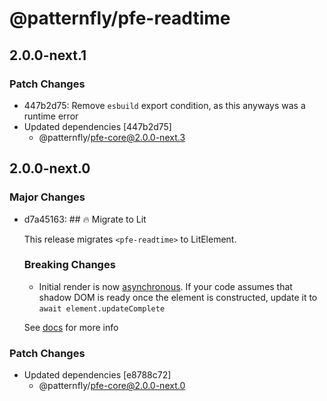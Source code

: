 # @patternfly/pfe-readtime

## 2.0.0-next.1

### Patch Changes

- 447b2d75: Remove `esbuild` export condition, as this anyways was a runtime error
- Updated dependencies [447b2d75]
  - @patternfly/pfe-core@2.0.0-next.3

## 2.0.0-next.0

### Major Changes

- d7a45163: ## 🔥 Migrate to Lit

  This release migrates `<pfe-readtime>` to LitElement.

  ### Breaking Changes

  - Initial render is now [asynchronous](https://lit.dev/docs/components/lifecycle/#reactive-update-cycle).
    If your code assumes that shadow DOM is ready once the element is constructed, update it to `await element.updateComplete`

  See [docs](https://patternflyelements.org/components/readtime/) for more info

### Patch Changes

- Updated dependencies [e8788c72]
  - @patternfly/pfe-core@2.0.0-next.0
